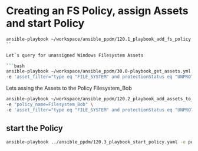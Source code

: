 # Creating an FS Policy, assign Assets and start Policy



```bash
ansible-playbook ~/workspace/ansible_ppdm/120.1_playbook_add_fs_policy.yaml -e "policy_name=Filesystem_Bob"
``

Let`s query for unassigned Windows Filesystem Assets

```bash
ansible-playbook ~/workspace/ansible_ppdm/30.0-playbook_get_assets.yml \
-e 'asset_filter="type eq "FILE_SYSTEM" and protectionStatus eq "UNPROTECTED" and operatingSystem.name eq "Windows""'
```

Lets assing the Assets to the Policy Filesystem_Bob
```bash
ansible-playbook ~/workspace/ansible_ppdm/120.2_playbook_add_assets_to_policy.yaml \
-e "policy_name=Filesystem_Bob" \
-e 'asset_filter="type eq "FILE_SYSTEM" and protectionStatus eq "UNPROTECTED" and operatingSystem.name eq "Windows""'
```

## start the Policy
```bash
ansible-playbook ../ansible_ppdm/120.3_playbook_start_policy.yaml -e policy_type=FILE_SYSTEM -e policy_name=Filesystem_Bob
```

